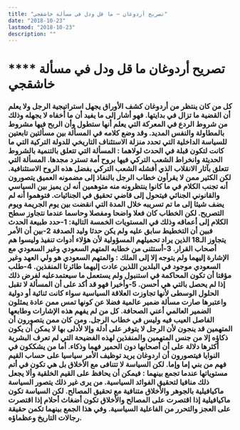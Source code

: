 ```yaml
---
title: "تصريح أردوغان – ما قل ودل في مسألة خاشقجي"
date: "2018-10-23"
lastmod: "2018-10-23"
description: ""
---
```

# **** **تصريح أردوغان ما قل ودل في مسألة خاشقجي**

### كل من كان ينتظر من أردوغان كشف الأوراق يجهل استراتيجية الرجل ولا يعلم أن القضية ما تزال في بدايتها. فهو أشار إلى ما يفيد أن ما أخفاه لا يجهله وذلك من شروط الردع في المعركة التي يعلم أنها ستطول وأن الربح فيها مشروط بالمطاولة والنفس المديد. وقد وضع كلامه في المسألة بين مسألتين تابعتين للسياسة الداخلية التي تحدد منزلة الاستئناف التاريخي للدولة التركية التي ما كانت لتكون قبلة في الحدث لولاهما : المسألة التي تتعلق بالتنمية بالشروط الحديثة وانخراط الشعب التركي فيها بروح أمة تسترد مجدها. المسألة التي تتعلق بآثار الانقلاب الذي أفشله الشعب التركي بفضل هذه الروح الاستئنافية. لكن الكثير ممن لا يقرأون خطاب الرجل بالنفاذ إلى مضمونه العميق يتصورون أنه تجنب الكلام في ما كانوا ينتظرونه منه متوهمين أنه لن يميز بين السياسي والقانوني الجنائي فيتحول إلى قاضي تحقيق في الجنائيات. فتوهموا أنه لم يضف شيئا إلى ما تم تسريبه خلال المدة التي انقضت بين يوم الجريمة ويوم التصريح. لكن الخطاب كان فعلا واضحا ومفصلا وحاسما عندما نتجاوز سطح الكلام إلى أعماقه وذلك في المستويات الخمسة التالية: 1-حدد طبيعة الحدث فبين أن التخطيط سابق عليه ولم يكن حدثا وليد الصدفة 2-بين أن الأمر يتجاوز الـ18 الذين يراد تحميلهم المسؤولية لأن هؤلاء أدوات تنفيذ وليسوا هم أصحاب القرار. 3-أستثنى من خطابه المتهم السعودي وغير السعودي مع الإشارة إليهما ولم يتوجه إلا إلى الملك : والمتهم السعودي هو ولي العهد وغير السعودي موجود في البلدين اللذين عادت إليهما طائرتا المنفذين. 4-طلب مؤقتا أن تكون المحاكمة في استنبول ولم يستعمل ما سيعتمدعليه لفرض ذلك إذا لم يحصل بالتي هي أحسن. 5-وأخيرا فهو قد أكد على أن المسألة لا تقبل الحلول الوسطى لأنها تجاوزت العلاقة السياسية سواء كانت ثنائية أو دولية واعتبرها صارت مسألة ضمير عالمية فضلا عن كونها تمس ممن عادة يمثلون الضمير العالمي أعني الصحافة. كل من لم يفهم هذه الإشارات وطابعها الفاصل العيب فيه وليس في خطاب الرجل. ومن كان ممن يتصورون أن المتهمين قد ينجون لأن الرجل لا يتوفر على أدلة وإلا لأدلى بها لا يمكن أن يكون ذكاؤه إلا من جنس المتهمين والمنفذين لهذه الفضيحة التي لم تعرف البشرية أكثرها دلالة على أن أصحابها دون الحمير فهما وذكاء. أما من يشككون في النوايا فيتصورون أن اردوغان يريد توظيف الأمر سياسيا على حساب القيم فهم من بني إما وإما. لكن السياسة لا تتنافى مع الأخلاق بل هي تكون في أتم مستوياتها عندما تجمع بينهما : فيمكن أن يحافظ على القيم الخلقية وألا يجعل ذلك منافيا لتحقيق الفوائد السياسية. من يرى غير ذلك يتصور السياسة ماكيافيلية بالجوهر والأخلاق متنافية مع تحقيق المصالح. لكن السياسة تكون ماكيافيلية إذا اقتصرت على المصالح والأخلاق تكون أضغاث أحلام إذا اقتصرت على العجز والتحرر من الفاعلية السياسية. وفي هذا الجمع بينهما تكمن حقيقة رجالات التاريخ وعظماؤه.

###